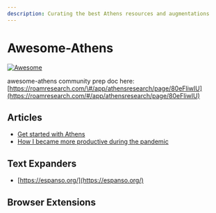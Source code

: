 ```yaml
---
description: Curating the best Athens resources and augmentations
---
```


# Awesome-Athens

[![Awesome](https://awesome.re/badge-flat2.svg)](https://awesome.re)

awesome-athens community prep doc here: [https://roamresearch.com/\#/app/athensresearch/page/80eFliwIU](https://roamresearch.com/#/app/athensresearch/page/80eFliwIU)

## Articles

* [Get started with Athens](https://joelhans.com/articles/get-started-athens) 
* [How I became more productive during the pandemic](https://blakestephenanderson.medium.com/how-i-became-more-productive-during-the-pandemic-ab5cb68c0d9f)

## Text Expanders

* [https://espanso.org/](https://espanso.org/)

## Browser Extensions

